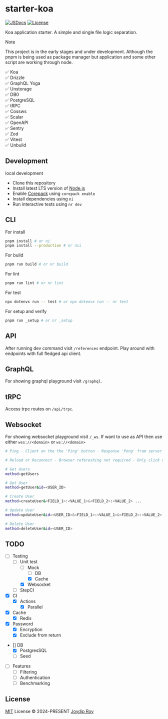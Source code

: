 # starter-koa

[![JSDocs][jsdocs-src]][jsdocs-href] [![License][license-src]][license-href]

Koa application starter. A simple and single file logic separation.

> [!NOTE]
> This project is in the early stages and under development. Although the pnpm
> is being used as package manager but application and some other script are
> working through node.

✅ Koa <br>
✅ Drizzle <br>
✅ GraphQL Yoga <br>
✅ Unstorage <br>
✅ DB0 <br>
  ✅ PostgreSQL <br>
✅ tRPC <br>
✅ Cossws <br>
✅ Scalar <br>
✅ OpenAPI <br>
✅ Sentry <br>
✅ Zod <br>
✅ Vitest <br>
✅ Unbuild <br>

## Development

<summary>local development</summary>

- Clone this repository
- Install latest LTS version of [Node.js](https://nodejs.org/en/)
- Enable [Corepack](https://github.com/nodejs/corepack) using `corepack enable`
- Install dependencies using `ni`
- Run interactive tests using `nr dev`

## CLI

For install

```sh
pnpm install # or ni
pnpm install --production # or nci
```

For build

```sh
pnpm run build # or nr build
```

For lint

```sh
pnpm run lint # or nr lint
```

For test

```sh
npx dotenvx run -- test # or npx dotenvx run -- nr test
```

For setup and verify

```sh
pnpm run _setup # or nr _setup
```

## API

After running dev command visit `/references` endpoint. Play around with endpoints with full fledged api client.

## GraphQL

For showing graphql playground visit `/graphql`.

## tRPC

Access trpc routes on `/api/trpc`.

## Websocket

For showing websocket playground visit `/_ws`. If want to use as API then use either `wss://<domain>` or `ws://<domain>`

```sh
# Ping - Client on the the 'Ping' button - Response 'Pong' from server

# Reload or Reconnect - Browser refereshing not required - Only click on 'Reconnect' button

# Get Users
method=getUsers

# Get User
method=getUser&id=<USER_ID>

# Create User
method=createUser&<FIELD_1>:<VALUE_1>&<FIELD_2>:<VALUE_2> ...

# Update User
method=updateUser&id=<USER_ID>&<FIELD_1>:<VALUE_1>&<FIELD_2>:<VALUE_2> ...

# Delete User
method=deleteUser&id=<USER_ID>
```

## TODO

- [ ] Testing
  - [ ] Unit test
    - [ ] Mock
      - [ ] DB
      - [x] Cache
    - [x] Websocket
  - [ ] StepCI
- [x] CI
  - [x] Actions
    - [x] Parallel
- [x] Cache
  - [x] Redis
- [x] Password
  - [x] Encryption
  - [x] Exclude from return
- [] DB
  - [x] PostgresSQL
  - [ ] Seed
- [ ] Features
  - [ ] Filtering
  - [ ] Authentication
  - [ ] Benchmarking

## License

[MIT](./LICENSE) License © 2024-PRESENT [Joydip Roy](https://github.com/rjoydip)

<!-- Badges -->

[license-src]: https://img.shields.io/github/license/rjoydip/starter-koa.svg?style=flat&colorA=080f12&colorB=1fa669
[license-href]: https://github.com/rjoydip/starter-koa/blob/main/LICENSE
[jsdocs-src]: https://img.shields.io/badge/jsdocs-reference-080f12?style=flat&colorA=080f12&colorB=1fa669
[jsdocs-href]: https://www.jsdocs.io/package/starter-koa
